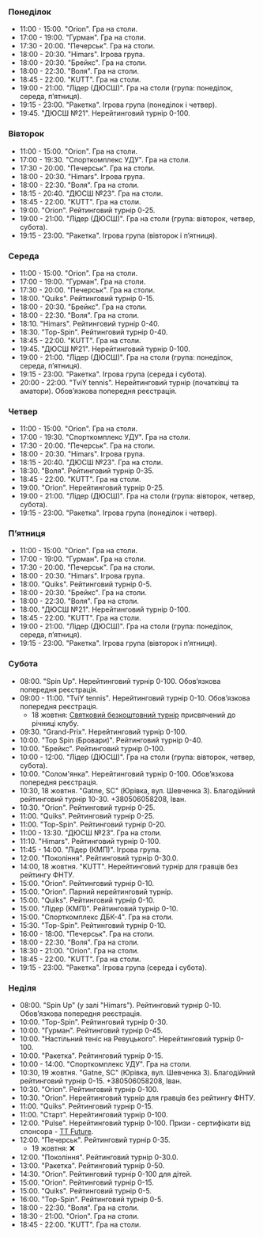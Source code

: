 ﻿
[//]: # (Use 🏆 for ranking events, 🏅 for non-ranking events, ❌ for canceled events)

<h3 id="monday">Понеділок</h3>

* 11:00 - 15:00. "Orion". Гра на столи.
* 17:00 - 19:00. "Гурман". Гра на столи.
* 17:30 - 20:00. "Печерськ". Гра на столи.
* 18:00 - 20:30. "Himars". Ігрова група.
* 18:00 - 20:30. "Брейкс". Гра на столи.
* 18:00 - 22:30. "Воля". Гра на столи.
* 18:45 - 22:00. "KUTT". Гра на столи.
* 19:00 - 21:00. "Лідер (ДЮСШ)". Гра на столи (група: понеділок, середа, пʼятниця).
* 19:15 - 23:00. "Ракетка". Ігрова група (понеділок і четвер).
* 19:45. "ДЮСШ №21". Нерейтинговий турнір 0-100.

<h3 id="tuesday">Вівторок</h3>

* 11:00 - 15:00. "Orion". Гра на столи.
* 17:00 - 19:30. "Спорткомплекс УДУ". Гра на столи.
* 17:30 - 20:00. "Печерськ". Гра на столи.
* 18:00 - 20:30. "Himars". Ігрова група.
* 18:00 - 22:30. "Воля". Гра на столи.
* 18:15 - 20:40. "ДЮСШ №23". Гра на столи.
* 18:45 - 22:00. "KUTT". Гра на столи.
* 19:00. "Orion". Рейтинговий турнір 0-25.
* 19:00 - 21:00. "Лідер (ДЮСШ)". Гра на столи (група: вівторок, четвер, субота).
* 19:15 - 23:00. "Ракетка". Ігрова група (вівторок і пʼятниця).

<h3 id="wednesday">Середа</h3>

* 11:00 - 15:00. "Orion". Гра на столи.
* 17:00 - 19:00. "Гурман". Гра на столи.
* 17:30 - 20:00. "Печерськ". Гра на столи.
* 18:00. "Quiks". Рейтинговий турнір 0-15.
* 18:00 - 20:30. "Брейкс". Гра на столи.
* 18:00 - 22:30. "Воля". Гра на столи.
* 18:10. "Himars". Рейтинговий турнір 0-40.
* 18:30. "Top-Spin". Рейтинговий турнір 0-40.
* 18:45 - 22:00. "KUTT". Гра на столи.
* 19:45. "ДЮСШ №21". Нерейтинговий турнір 0-100.
* 19:00 - 21:00. "Лідер (ДЮСШ)". Гра на столи (група: понеділок, середа, пʼятниця).
* 19:15 - 23:00. "Ракетка". Ігрова група (середа і субота).
* 20:00 - 22:00. "TviY tennis". Нерейтинговий турнір (початківці та аматори). Обовʼязкова попередня реєстрація.

<h3 id="thursday">Четвер</h3>

* 11:00 - 15:00. "Orion". Гра на столи.
* 17:00 - 19:30. "Спорткомплекс УДУ". Гра на столи.
* 17:30 - 20:00. "Печерськ". Гра на столи.
* 18:00 - 20:30. "Himars". Ігрова група.
* 18:15 - 20:40. "ДЮСШ №23". Гра на столи.
* 18:30. "Воля". Рейтинговий турнір 0-35.
* 18:45 - 22:00. "KUTT". Гра на столи.
* 19:00. "Orion". Нерейтинговий турнір 0-25.
* 19:00 - 21:00. "Лідер (ДЮСШ)". Гра на столи (група: вівторок, четвер, субота).
* 19:15 - 23:00. "Ракетка". Ігрова група (понеділок і четвер).

<h3 id="friday">Пʼятниця</h3>

* 11:00 - 15:00. "Orion". Гра на столи.
* 17:00 - 19:00. "Гурман". Гра на столи.
* 17:30 - 20:00. "Печерськ". Гра на столи.
* 18:00 - 20:30. "Himars". Ігрова група.
* 18:00. "Quiks". Рейтинговий турнір 0-5.
* 18:00 - 20:30. "Брейкс". Гра на столи.
* 18:00 - 22:30. "Воля". Гра на столи.
* 18:00. "ДЮСШ №21". Нерейтинговий турнір 0-100.
* 18:45 - 22:00. "KUTT". Гра на столи.
* 19:00 - 21:00. "Лідер (ДЮСШ)". Гра на столи (група: понеділок, середа, пʼятниця).
* 19:15 - 23:00. "Ракетка". Ігрова група (вівторок і пʼятниця).

<h3 id="saturday">Субота</h3>

* 08:00. "Spin Up". Нерейтинговий турнір 0-100. Обовʼязкова попередня реєстрація.
* 09:00 - 11:00. "TviY tennis". Нерейтинговий турнір 0-10. Обовʼязкова попередня реєстрація.
  * 18 жовтня: [Святковий безкоштовний турнір](https://t.me/tviytennis1/1390) присвячений до річниці клубу.
* 09:30. "Grand-Prix". Нерейтинговий турнір 0-100.
* 10:00. "Top Spin (Бровари)". Рейтинговий турнір 0-40.
* 10:00. "Брейкс". Рейтинговий турнір 0-100.
* 10:00 - 12:00. "Лідер (ДЮСШ)". Гра на столи (група: вівторок, четвер, субота).
* 10:00. "Солом'янка". Нерейтинговий турнір 0-100. Обовʼязкова попередня реєстрація.
* 10:30, 18 жовтня. "Gatne, SC" (Юрівка, вул. Шевченка 3). Благодійний рейтинговий турнір 10-30. +380506058208, Іван.
* 10:30. "Orion". Рейтинговий турнір 0-25.
* 11:00. "Quiks". Рейтинговий турнір 0-25.
* 11:00. "Top-Spin". Рейтинговий турнір 0-20.
* 11:00 - 13:30. "ДЮСШ №23". Гра на столи.
* 11:10. "Himars". Рейтинговий турнір 0-100.
* 11:45 - 14:00. "Лідер (КМП)". Ігрова група.
* 12:00. "Покоління". Рейтинговий турнір 0-30.0.
* 14:00, 18 жовтня. "KUTT". Нерейтинговий турнір для гравців без рейтингу ФНТУ.
* 15:00. "Orion". Рейтинговий турнір 0-10.
* 15:00. "Orion". Парний нерейтинговий турнір.
* 15:00. "Quiks". Рейтинговий турнір 0-10.
* 15:00. "Лідер (КМП)". Рейтинговий турнір 0-10.
* 15:00. "Спорткомплекс ДБК-4". Гра на столи.
* 15:30. "Top-Spin". Рейтинговий турнір 0-10.
* 16:00 - 18:00. "Печерськ". Гра на столи.
* 18:00 - 22:30. "Воля". Гра на столи.
* 18:30 - 21:00. "Orion". Гра на столи.
* 18:45 - 22:00. "KUTT". Гра на столи.
* 19:15 - 23:00. "Ракетка". Ігрова група (середа і субота).

<h3 id="sunday">Неділя</h3>

* 08:00. "Spin Up" (у залі "Himars"). Рейтинговий турнір 0-10. Обовʼязкова попередня реєстрація.
* 10:00. "Top-Spin". Рейтинговий турнір 0-30.
* 10:00. "Гурман". Рейтинговий турнір 0-45.
* 10:00. "Настільний теніс на Ревуцького". Нерейтинговий турнір 0-100.
* 10:00. "Ракетка". Рейтинговий турнір 0-15.
* 10:00 - 14:00. "Спорткомплекс УДУ". Гра на столи.
* 10:30, 19 жовтня. "Gatne, SC" (Юрівка, вул. Шевченка 3). Благодійний рейтинговий турнір 0-15. +380506058208, Іван.
* 10:30. "Orion". Рейтинговий турнір 0-100.
* 10:30. "Orion". Нерейтинговий турнір для гравців без рейтингу ФНТУ.
* 11:00. "Quiks". Рейтинговий турнір 0-15.
* 11:00. "Старт". Нерейтинговий турнір 0-100.
* 12:00. "Pulse". Нерейтинговий турнір 0-100. Призи - сертифікати від спонсора - [TT Future](https://prom.ua/c3754181-future-tovary-dlya.html).
* 12:00. "Печерськ". Рейтинговий турнір 0-35.
  * 19 жовтня: ❌
* 12:00. "Покоління". Рейтинговий турнір 0-30.0.
* 13:00. "Ракетка". Рейтинговий турнір 0-50.
* 14:30. "Orion". Рейтинговий турнір 0-100 для дітей.
* 15:00. "Orion". Рейтинговий турнір 0-15.
* 15:00. "Quiks". Рейтинговий турнір 0-5.
* 16:00. "Top-Spin". Рейтинговий турнір 0-5.
* 18:00 - 22:30. "Воля". Гра на столи.
* 18:30 - 21:00. "Orion". Гра на столи.
* 18:45 - 22:00. "KUTT". Гра на столи.

